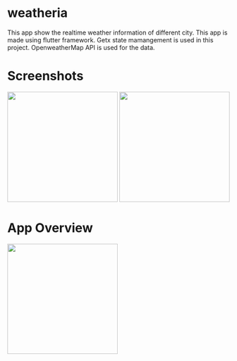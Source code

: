 # weatheria

This app show the realtime weather information of different city. This app is made using flutter framework. Getx state mamangement is used in this project. OpenweatherMap API is used for the data.

# Screenshots
<img src="https://user-images.githubusercontent.com/109976988/210512207-29472640-be22-4348-b63a-ff0c7afc91e4.png" width="250">
<img src="https://user-images.githubusercontent.com/109976988/210512268-23a30f60-b826-4a6e-a8b7-b9c170734608.png" width="250">

# App Overview
<img src="https://user-images.githubusercontent.com/109976988/211182909-69094b6d-a94b-4edb-b986-51904740ef6a.gif" width="250">
